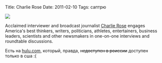 Title: Charlie Rose
Date: 2011-02-10
Tags: саптрю

<div class="text"><p><img src="http://dl.dropbox.com/u/140528/site/charlie_rose.jpg" /></p>
<p>Acclaimed interviewer and broadcast journalist <a href="http://www.charlierose.com/">Charlie Rose</a> engages America's best thinkers, writers, politicians, athletes, entertainers, business leaders, scientists and other newsmakers in one-on-one interviews and roundtable discussions.</p>
<p>Есть на <a href="http://www.hulu.com/charlie-rose">hulu.com</a>, который, правда, <s>недоступен в роисcии</s> доступен только в сша :(</p></div>